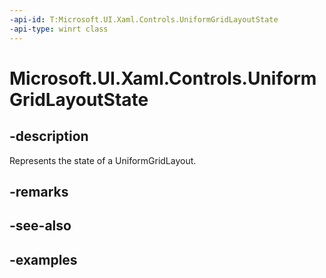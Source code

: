 ```yaml
---
-api-id: T:Microsoft.UI.Xaml.Controls.UniformGridLayoutState
-api-type: winrt class
---
```


# Microsoft.UI.Xaml.Controls.UniformGridLayoutState

<!--
public class UniformGridLayoutState
-->

## -description

Represents the state of a UniformGridLayout.

## -remarks

## -see-also

## -examples

